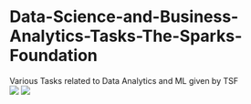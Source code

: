 # Data-Science-and-Business-Analytics-Tasks-The-Sparks-Foundation
Various Tasks related to Data Analytics and ML given by TSF\
![](https://img.shields.io/badge/<Author>-<Shubhang_Shukla>-informational?style=flat&logo=data:image/svg%2bxml;base64,<BASE64_DATA>)
![](https://img.shields.io/badge/<Programming_Language>-<Python>-informational?style=flat&logo=data:image/svg%2bxml;base64,<BASE64_DATA>)
